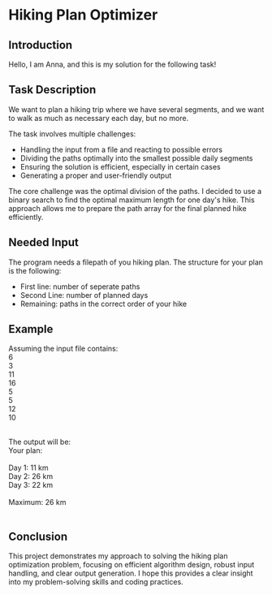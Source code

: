 # Hiking Plan Optimizer

## Introduction

Hello, I am Anna, and this is my solution for the following task!

## Task Description

We want to plan a hiking trip where we have several segments, and we want to walk as much as necessary each day, but no more. 

The task involves multiple challenges:
- Handling the input from a file and reacting to possible errors
- Dividing the paths optimally into the smallest possible daily segments
- Ensuring the solution is efficient, especially in certain cases
- Generating a proper and user-friendly output

The core challenge was the optimal division of the paths. I decided to use a binary search to find the optimal maximum length for one day's hike. This approach allows me to prepare the path array for the final planned hike efficiently.

## Needed Input
The program needs a filepath of you hiking plan. The structure for your plan is the following:
- First line: number of seperate paths
- Second Line: number of planned days
- Remaining: paths in the correct order of your hike

## Example

Assuming the input file contains:
<br>
6<br>
3<br>
11<br>
16<br>
5<br>
5<br>
12<br>
10<br>
<br>

The output will be:
<br>
Your plan:<br>
<br>
Day 1: 11 km<br>
Day 2: 26 km<br>
Day 3: 22 km<br>
<br>
Maximum: 26 km<br>
<br>

## Conclusion

This project demonstrates my approach to solving the hiking plan optimization problem, focusing on efficient algorithm design, robust input handling, and clear output generation. I hope this provides a clear insight into my problem-solving skills and coding practices.

